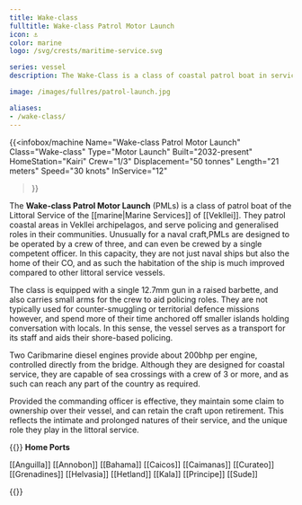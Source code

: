 ```yaml
---
title: Wake-class
fulltitle: Wake-class Patrol Motor Launch
icon: ⚓️
color: marine
logo: /svg/crests/maritime-service.svg

series: vessel
description: The Wake-Class is a class of coastal patrol boat in service with the Vekllei Armed Forces.

image: /images/fullres/patrol-launch.jpg

aliases:
- /wake-class/
---
```

{{<infobox/machine
	Name="Wake-class Patrol Motor Launch"
	Class="Wake-class"
	Type="Motor Launch"
	Built="2032-present"
	HomeStation="Kairi"
	Crew="1/3"
	Displacement="50 tonnes"
	Length="21 meters"
	Speed="30 knots"
	InService="12"
>}}

The **Wake-class Patrol Motor Launch** (PMLs) is a class of patrol boat of the Littoral Service of the [[marine|Marine Services]] of [[Vekllei]]. They patrol coastal areas in Vekllei archipelagos, and serve policing and generalised roles in their communities. Unusually for a naval craft,PMLs are designed to be operated by a crew of three, and can even be crewed by a single competent officer. In this capacity, they are not just naval ships but also the home of their CO, and as such the habitation of the ship is much improved compared to other littoral service vessels.

The class is equipped with a single 12.7mm gun in a raised barbette, and also carries small arms for the crew to aid policing roles. They are not typically used for counter-smuggling or territorial defence missions however, and spend more of their time anchored off smaller islands holding conversation with locals. In this sense, the vessel serves as a transport for its staff and aids their shore-based policing.

Two Caribmarine diesel engines provide about 200bhp per engine, controlled directly from the bridge. Although they are designed for coastal service, they are capable of sea crossings with a crew of 3 or more, and as such can reach any part of the country as required.

Provided the commanding officer is effective, they maintain some claim to ownership over their vessel, and can retain the craft upon retirement. This reflects the intimate and prolonged natures of their service, and the unique role they play in the littoral service.

{{<note table>}}
**Home Ports**

[[Anguilla]]
[[Annobon]]
[[Bahama]]
[[Caicos]]
[[Caimanas]]
[[Curateo]]
[[Grenadines]]
[[Helvasia]]
[[Hetland]]
[[Kala]]
[[Principe]]
[[Sude]]

{{</note>}}